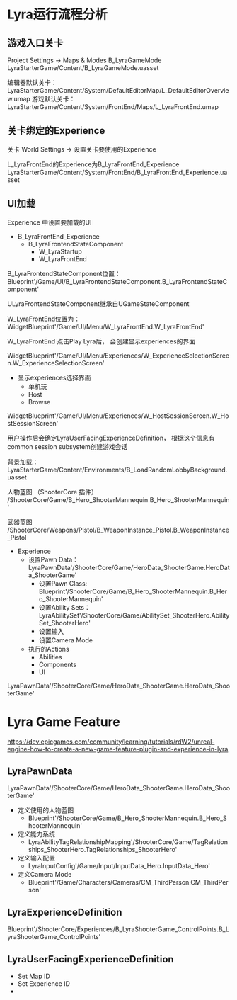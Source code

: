 
# Lyra运行流程分析

## 游戏入口关卡
Project Settings -> Maps & Modes
B_LyraGameMode 
LyraStarterGame/Content/B_LyraGameMode.uasset

编辑器默认关卡：LyraStarterGame/Content/System/DefaultEditorMap/L_DefaultEditorOverview.umap
游戏默认关卡： LyraStarterGame/Content/System/FrontEnd/Maps/L_LyraFrontEnd.umap

## 关卡绑定的Experience
关卡 World Settings -> 设置关卡要使用的Experience

L_LyraFrontEnd的Experience为B_LyraFrontEnd_Experience
LyraStarterGame/Content/System/FrontEnd/B_LyraFrontEnd_Experience.uasset

## UI加载
Experience 中设置要加载的UI

- B_LyraFrontEnd_Experience 
    - B_LyraFrontendStateComponent 
        - W_LyraStartup 
        - W_LyraFrontEnd

B_LyraFrontendStateComponent位置：
Blueprint'/Game/UI/B_LyraFrontendStateComponent.B_LyraFrontendStateComponent'

ULyraFrontendStateComponent继承自UGameStateComponent

W_LyraFrontEnd位置为： WidgetBlueprint'/Game/UI/Menu/W_LyraFrontEnd.W_LyraFrontEnd'

W_LyraFrontEnd 点击Play Lyra后， 会创建显示experiences的界面

WidgetBlueprint'/Game/UI/Menu/Experiences/W_ExperienceSelectionScreen.W_ExperienceSelectionScreen'

- 显示experiences选择界面
    - 单机玩
    - Host
    - Browse

WidgetBlueprint'/Game/UI/Menu/Experiences/W_HostSessionScreen.W_HostSessionScreen'

用户操作后会确定LyraUserFacingExperienceDefinition， 根据这个信息有common session subsystem创建游戏会话



背景加载：
LyraStarterGame/Content/Environments/B_LoadRandomLobbyBackground.uasset

人物蓝图 （ShooterCore 插件）
/ShooterCore/Game/B_Hero_ShooterMannequin.B_Hero_ShooterMannequin'

武器蓝图
/ShooterCore/Weapons/Pistol/B_WeaponInstance_Pistol.B_WeaponInstance_Pistol


- Experience
    - 设置Pawn Data： LyraPawnData'/ShooterCore/Game/HeroData_ShooterGame.HeroData_ShooterGame'
        - 设置Pawn Class: Blueprint'/ShooterCore/Game/B_Hero_ShooterMannequin.B_Hero_ShooterMannequin'
        - 设置Ability Sets： LyraAbilitySet'/ShooterCore/Game/AbilitySet_ShooterHero.AbilitySet_ShooterHero'
        - 设置输入
        - 设置Camera Mode
    - 执行的Actions
        - Abilities
        - Components
        - UI

LyraPawnData'/ShooterCore/Game/HeroData_ShooterGame.HeroData_ShooterGame'



# Lyra Game Feature
https://dev.epicgames.com/community/learning/tutorials/rdW2/unreal-engine-how-to-create-a-new-game-feature-plugin-and-experience-in-lyra

## LyraPawnData 
LyraPawnData'/ShooterCore/Game/HeroData_ShooterGame.HeroData_ShooterGame'

- 定义使用的人物蓝图
    - Blueprint'/ShooterCore/Game/B_Hero_ShooterMannequin.B_Hero_ShooterMannequin'
- 定义能力系统
    - LyraAbilityTagRelationshipMapping'/ShooterCore/Game/TagRelationships_ShooterHero.TagRelationships_ShooterHero'
- 定义输入配置
    - LyraInputConfig'/Game/Input/InputData_Hero.InputData_Hero'
- 定义Camera Mode
    - Blueprint'/Game/Characters/Cameras/CM_ThirdPerson.CM_ThirdPerson'


## LyraExperienceDefinition

Blueprint'/ShooterCore/Experiences/B_LyraShooterGame_ControlPoints.B_LyraShooterGame_ControlPoints'

## LyraUserFacingExperienceDefinition

- Set Map ID
- Set Experience ID
- 